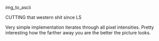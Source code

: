 img_to_ascii

CUTTING that western shit since LS

Very simple implementation iterates through all pixel intensities.
Pretty interesting how the farther away you are the better the picture looks.
